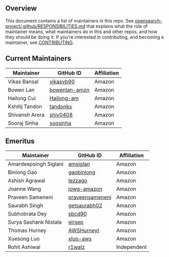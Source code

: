 ## Overview

This document contains a list of maintainers in this repo. See [opensearch-project/.github/RESPONSIBILITIES.md](https://github.com/opensearch-project/.github/blob/main/RESPONSIBILITIES.md#maintainer-responsibilities) that explains what the role of maintainer means, what maintainers do in this and other repos, and how they should be doing it. If you're interested in contributing, and becoming a maintainer, see [CONTRIBUTING](CONTRIBUTING.md).

## Current Maintainers

| Maintainer            | GitHub ID                                             | Affiliation |
|-----------------------|-------------------------------------------------------| ----------- |
| Vikas Bansal          | [vikasvb90](https://github.com/vikasvb90)             | Amazon      |
| Bowen Lan             | [bowenlan-amzn](https://github.com/bowenlan-amzn)     | Amazon      |
| Hailong Cui           | [Hailong-am](https://github.com/Hailong-am)           | Amazon      |
| Kshitij Tandon | [tandonks](https://github.com/tandonks) | Amazon |
| Shivansh Arora | [shiv0408](https://github.com/shiv0408) | Amazon |
| Sooraj Sinha | [soosinha](https://github.com/soosinha) | Amazon |

## Emeritus

| Maintainer            | GitHub ID                                             | Affiliation |
|-----------------------|-------------------------------------------------------| ----------- |
| Amardeepsingh Siglani | [amsiglan](https://github.com/amsiglan)               | Amazon      |
| Binlong Gao           | [gaobinlong](https://github.com/gaobinlong)           | Amazon      |
| Ashish Agrawal        | [lezzago](https://github.com/lezzago)                 | Amazon      |
| Joanne Wang           | [jowg-amazon](https://github.com/jowg-amazon)         | Amazon      |
| Praveen Sameneni      | [praveensameneni](https://github.com/praveensameneni) | Amazon      |
| Saurabh Singh         | [getsaurabh02](https://github.com/getsaurabh02/)      | Amazon      |
| Subhobrata Dey        | [sbcd90](https://github.com/sbcd90)                   | Amazon      |
| Surya Sashank Nistala | [eirsep](https://github.com/eirsep)                   | Amazon      |
| Thomas Hurney         | [AWSHurneyt](https://github.com/AWSHurneyt)           | Amazon      |
| Xuesong Luo           | [xluo-aws](https://github.com/xluo-aws)               | Amazon      |
| Rohit Ashiwal         | [r1walz](https://github.com/r1walz)                   | Independent |
